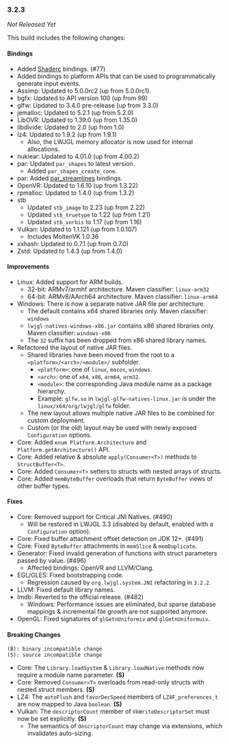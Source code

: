 ### 3.2.3

_Not Released Yet_

This build includes the following changes:

#### Bindings

- Added [Shaderc](https://github.com/google/shaderc) bindings. (#77)
- Added bindings to platform APIs that can be used to programmatically generate input events.
- Assimp: Updated to 5.0.0rc2 (up from 5.0.0rc1).
- bgfx: Updated to API version 100 (up from 99)
- glfw: Updated to 3.4.0 pre-release (up from 3.3.0)
- jemalloc: Updated to 5.2.1 (up from 5.2.0)
- LibOVR: Updated to 1.39.0 (up from 1.35.0)
- libdivide: Updated to 2.0 (up from 1.0)
- lz4: Updated to 1.9.2 (up from 1.9.1)
    * Also, the LWJGL memory allocator is now used for internal allocations.
- nuklear: Updated to 4.01.0 (up from 4.00.2)
- par: Updated `par_shapes` to latest version.
    * Added `par_shapes_create_cone`. 
- par: Added [par_streamlines](https://prideout.net/blog/par_streamlines) bindings.
- OpenVR: Updated to 1.6.10 (up from 1.3.22)
- rpmalloc: Updated to 1.4.0 (up from 1.3.2)
- stb
    * Updated `stb_image` to 2.23 (up from 2.22)
    * Updated `stb_truetype` to 1.22 (up from 1.21)
    * Updated `stb_vorbis` to 1.17 (up from 1.16)
- Vulkan: Updated to 1.1.121 (up from 1.0.107)
    * Includes MoltenVK 1.0.36
- xxhash: Updated to 0.7.1 (up from 0.7.0)
- Zstd: Updated to 1.4.3 (up from 1.4.0)

#### Improvements

- Linux: Added support for ARM builds.
    * 32-bit: ARMv7/armhf architecture. Maven classifier: `linux-arm32`
    * 64-bit: ARMv8/AArch64 architecture. Maven classifier: `linux-arm64`
- Windows: There is now a separate native JAR file per architecture.
    * The default contains x64 shared libraries only. Maven classifier: `windows`
    * `lwjgl-natives-windows-x86.jar` contains x86 shared libraries only. Maven classifier: `windows-x86`
    * The `32` suffix has been dropped from x86 shared library names.
- Refactored the layout of native JAR files.
    * Shared libraries have been moved from the root to a `<platform>/<arch>/<module>/` subfolder.
        * `<platform>`: one of `linux`, `macos`, `windows`.
        * `<arch>`: one of `x64`, `x86`, `arm64`, `arm32`.
        * `<module>`: the corresponding Java module name as a package hierarchy.
        * Example: `glfw.so` in `lwjgl-glfw-natives-linux.jar` is under the `linux/x64/org/lwjgl/glfw` folder.
    * The new layout allows multiple native JAR files to be combined for custom deployment.
    * Custom (or the old) layout may be used with newly exposed `Configuration` options.
- Core: Added `enum Platform.Architecture` and `Platform.getArchitecture()` API.
- Core: Added relative & absolute `apply(Consumer<T>)` methods to `StructBuffer<T>`. 
- Core: Added `Consumer<T>` setters to structs with nested arrays of structs.
- Core: Added `memByteBuffer` overloads that return `ByteBuffer` views of other buffer types.

#### Fixes

- Core: Removed support for Critical JNI Natives. (#490)
    * Will be restored in LWJGL 3.3 (disabled by default, enabled with a `Configuration` option). 
- Core: Fixed buffer attachment offset detection on JDK 12+. (#491)
- Core: Fixed `ByteBuffer` attachments in `memSlice` & `memDuplicate`.
- Generator: Fixed invalid generation of functions with struct parameters passed by value. (#496)
    * Affected bindings: OpenVR and LLVM/Clang.
- EGL/GLES: Fixed bootstrapping code.
    * Regression caused by `org.lwjgl.system.JNI` refactoring in `3.2.2`.
- LLVM: Fixed default library names.
- lmdb: Reverted to the official release. (#482)
    * Windows: Performance issues are eliminated, but sparse database mappings & incremental file growth are not supported anymore.
- OpenGL: Fixed signatures of `glGetnUniformiv` and `glGetnUniformuiv`.

#### Breaking Changes

```
(B): binary incompatible change
(S): source incompatible change
```

- Core: The `Library.loadSystem` & `Library.loadNative` methods now require a module name parameter. **(S)**
- Core: Removed `Consumer<T>` overloads from read-only structs with nested struct members. **(S)**
- LZ4: The `autoFlush` and `favorDecSpeed` members of `LZ4F_preferences_t` are now mapped to Java `boolean`. **(S)**
- Vulkan: The `descriptorCount` member of `VkWriteDescriptorSet` must now be set explicitly. **(S)**
    * The semantics of `descriptorCount` may change via extensions, which invalidates auto-sizing.